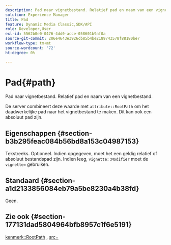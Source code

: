 ```yaml
---
description: Pad naar vignetbestand. Relatief pad en naam van een vignetbestand.
solution: Experience Manager
title: Pad
feature: Dynamic Media Classic,SDK/API
role: Developer,User
exl-id: 5562b0e0-0476-4dd0-acce-058601b9af0a
source-git-commit: 206e4643e3926cb85b4be2189743578f88180be7
workflow-type: tm+mt
source-wordcount: '72'
ht-degree: 0%

---
```


# Pad{#path}

Pad naar vignetbestand. Relatief pad en naam van een vignetbestand.

De server combineert deze waarde met `attribute::RootPath` om het daadwerkelijke pad naar het vignetbestand te maken. Dit kan ook een absoluut pad zijn.

## Eigenschappen {#section-b3b295feac084b56bd8a153c04987153}

Tekstreeks. Optioneel. Indien opgegeven, moet het een geldig relatief of absoluut bestandspad zijn. Indien leeg, `vignette::Modifier` moet de `vignette=` gebruiken.

## Standaard {#section-a1d2133856084eb79a5be8230a4b38fd}

Geen.

## Zie ook {#section-177131dad5804964bfb8957c1f6e5191}

[kenmerk::RootPath](../../../../../ir-api/material-cat/image-rendering-api-ref/c-ir-material-catalog/c-ir-attributes-reference/r-ir-rootpath.md#reference-a4d7c96b62e14fcbad1740c702f160f3) , [src=](../../../../../ir-api/http-protocol/image-rendering-api-ref/c-ir-http-protocol-ref/c-ir-http-protocol-command-reference/r-ir-src.md#reference-62c98abad22149d68d405ed6aaff8272)
